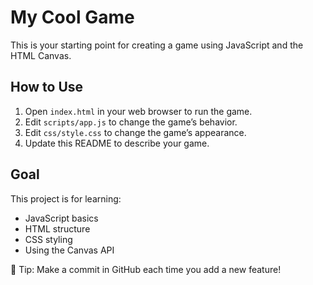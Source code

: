 # My Cool Game

This is your starting point for creating a game using JavaScript and the HTML Canvas.

## How to Use

1. Open `index.html` in your web browser to run the game.
2. Edit `scripts/app.js` to change the game’s behavior.
3. Edit `css/style.css` to change the game’s appearance.
4. Update this README to describe your game.

## Goal

This project is for learning:

-   JavaScript basics
-   HTML structure
-   CSS styling
-   Using the Canvas API

📌 Tip: Make a commit in GitHub each time you add a new feature!
